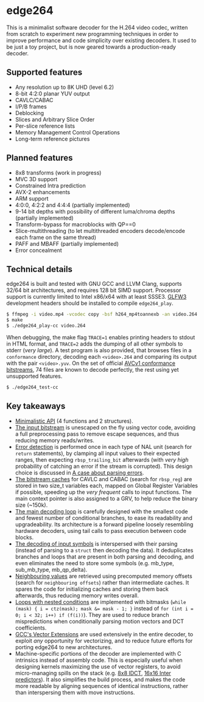 edge264
=======

This is a minimalist software decoder for the H.264 video codec, written from scratch to experiment new programming techniques in order to improve performance and code simplicity over existing decoders.
It used to be just a toy project, but is now geared towards a production-ready decoder.


Supported features
------------------

* Any resolution up to 8K UHD (level 6.2)
* 8-bit 4:2:0 planar YUV output
* CAVLC/CABAC
* I/P/B frames
* Deblocking
* Slices and Arbitrary Slice Order
* Per-slice reference lists
* Memory Management Control Operations
* Long-term reference pictures


Planned features
----------------

* 8x8 transforms (work in progress)
* MVC 3D support
* Constrained Intra prediction
* AVX-2 enhancements
* ARM support
* 4:0:0, 4:2:2 and 4:4:4 (partially implemented)
* 9-14 bit depths with possibility of different luma/chroma depths (partially implemented)
* Transform-bypass for macroblocks with QP==0
* Slice-multithreading (to let multithreaded encoders decode/encode each frame on the same thread)
* PAFF and MBAFF (partially implemented)
* Error concealment


Technical details
-----------------

edge264 is built and tested with GNU GCC and LLVM Clang, supports 32/64 bit architectures, and requires 128 bit SIMD support. Processor support is currently limited to Intel x86/x64 with at least SSSE3. [GLFW3](https://www.glfw.org/) development headers should be installed to compile `edge264_play`.

```sh
$ ffmpeg -i video.mp4 -vcodec copy -bsf h264_mp4toannexb -an video.264 # optional, converts from MP4 format
$ make
$ ./edge264_play-cc video.264
```

When debugging, the make flag `TRACE=1` enables printing headers to stdout in HTML format, and `TRACE=2` adds the dumping of all other symbols to stderr (*very large*). A test program is also provided, that browses files in a `conformance` directory, decoding each `<video>.264` and comparing its output with the pair `<video>.yuv`. On the set of official [AVCv1 conformance bitstreams](https://www.itu.int/wftp3/av-arch/jvt-site/draft_conformance/), 74 files are known to decode perfectly, the rest using yet unsupported features.

```sh
$ ./edge264_test-cc
```


Key takeaways
-------------

* [Minimalistic API](edge264.h) (4 functions and 2 structures).
* [The input bitstream](edge264_golomb.c) is unescaped on the fly using vector code, avoiding a full preprocessing pass to remove escape sequences, and thus reducing memory reads/writes.
* [Error detection](edge264.c) is performed once in each type of NAL unit (search for `return` statements), by clamping all input values to their expected ranges, then expecting `rbsp_trailing_bit` afterwards (with _very high_ probability of catching an error if the stream is corrupted). This design choice is discussed in [A case about parsing errors](https://traffaillac.github.io/parsing.html).
* [The bitstream caches](edge264_internal.h) for CAVLC and CABAC (search for `rbsp_reg`) are stored in two size_t variables each, mapped on Global Register Variables if possible, speeding up the _very frequent_ calls to input functions. The main context pointer is also assigned to a GRV, to help reduce the binary size (\~150k).
* [The main decoding loop](edge264_slice.c) is carefully designed with the smallest code and fewest number of conditional branches, to ease its readability and upgradeability. Its architecture is a forward pipeline loosely resembling hardware decoders, using tail calls to pass execution between code blocks.
* [The decoding of input symbols](edge264_slice.c) is interspersed with their parsing (instead of parsing to a `struct` then decoding the data). It deduplicates branches and loops that are present in both parsing and decoding, and even eliminates the need to store some symbols (e.g. mb_type, sub_mb_type, mb_qp_delta).
* [Neighbouring values](edge264_internal.h) are retrieved using precomputed memory offsets (search for `neighbouring offsets`) rather than intermediate caches. It spares the code for initializing caches and storing them back afterwards, thus reducing memory writes overall.
* [Loops with nested conditions](edge264_slice.c) are implemented with bitmasks (`while (mask) { i = ctz(mask); mask &= mask - 1; }` instead of `for (int i = 0; i < 32; i++) if (f(i))`). They are used to reduce branch mispredictions when conditionally parsing motion vectors and DCT coefficients.
* [GCC's Vector Extensions](edge264_internal.h) are used extensively in the entire decoder, to exploit _any_ opportunity for vectorizing, and to reduce future efforts for porting edge264 to new architectures.
* Machine-specific portions of the decoder are implemented with C intrinsics instead of assembly code. This is especially useful when designing kernels maximizing the use of vector registers, to avoid micro-managing spills on the stack (e.g. [8x8 IDCT](edge264_residual.c), [16x16 Inter predictors](edge264_inter.c)). It also simplifies the build process, and makes the code more readable by aligning sequences of identical instructions, rather than interspersing them with move instructions.

